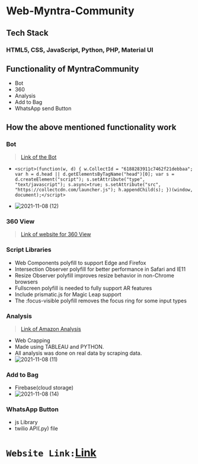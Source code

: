 
# Web-Myntra-Community
## Tech Stack 
### HTML5, CSS, JavaScript, Python, PHP, Material UI 



## Functionality of MyntraCommunity
- Bot
- 360
- Analysis
- Add to Bag
- WhatsApp send Button
## How the above mentioned functionality work
###  Bot
>[Link of the Bot](https://chatbot.page/6188283911c7462f21debbaa)
- ````<script>(function(w, d) { w.CollectId = "6188283911c7462f21debbaa"; var h = d.head || d.getElementsByTagName("head")[0]; var s = d.createElement("script"); s.setAttribute("type", "text/javascript"); s.async=true; s.setAttribute("src", "https://collectcdn.com/launcher.js"); h.appendChild(s); })(window, document);</script>````

- ![2021-11-08 (12)](https://user-images.githubusercontent.com/85924533/140663868-fc307bef-bc73-44e4-94b2-f7bff0659b46.png)


### 360 View
> [Link of website for 360 View](https://eloquent-snyder-f35f40.netlify.app/)
### Script Libraries
- Web Components polyfill to support Edge and Firefox
- Intersection Observer polyfill for better performance in Safari and IE11
- Resize Observer polyfill improves resize behavior in non-Chrome browsers
- Fullscreen polyfill is needed to fully support AR features
- Include prismatic.js for Magic Leap support
- The :focus-visible polyfill removes the focus ring for some input types

### Analysis
>[Link of Amazon Analysis](https://teaminkognito.netlify.app/a.html)
- Web Crapping
- Made using TABLEAU and PYTHON.
- All analysis was done on real data by scraping data.
- ![2021-11-08 (11)](https://user-images.githubusercontent.com/85924533/140663888-2320bcf2-cada-42ba-b49b-bf2aba36a567.png)

### Add to Bag
- Firebase(cloud storage)
- ![2021-11-08 (14)](https://user-images.githubusercontent.com/85924533/140663844-ef05e74b-08d8-45d8-bf37-2556e39cfe84.png)

### WhatsApp Button
- js Library
- twilio API(.py) file

# `Website Link:`[Link](https://teaminkognito.netlify.app/)
